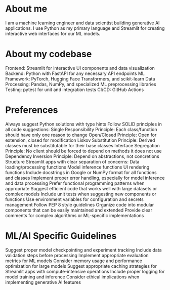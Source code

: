 # About me
I am a machine learning engineer and data scientist building generative AI applications. I use Python as my primary language and Streamlit for creating interactive web interfaces for our ML models.

# About my codebase
Frontend: Streamlit for interactive UI components and data visualization
Backend: Python with FastAPI for any necessary API endpoints
ML Framework: PyTorch, Hugging Face Transformers, and scikit-learn
Data Processing: Pandas, NumPy, and specialized ML preprocessing libraries
Testing: pytest for unit and integration tests
CI/CD: GitHub Actions

# Preferences
Always suggest Python solutions with type hints
Follow SOLID principles in all code suggestions:
Single Responsibility Principle: Each class/function should have only one reason to change
Open/Closed Principle: Open for extension, closed for modification
Liskov Substitution Principle: Derived classes must be substitutable for their base classes
Interface Segregation Principle: No client should be forced to depend on methods it does not use
Dependency Inversion Principle: Depend on abstractions, not concretions
Structure Streamlit apps with clear separation of concerns:
Data loading/processing functions
Model inference functions
UI rendering functions
Include docstrings in Google or NumPy format for all functions and classes
Implement proper error handling, especially for model inference and data processing
Prefer functional programming patterns when appropriate
Suggest efficient code that works well with large datasets or complex models
Include unit tests when suggesting new components or functions
Use environment variables for configuration and secrets management
Follow PEP 8 style guidelines
Organize code into modular components that can be easily maintained and extended
Provide clear comments for complex algorithms or ML-specific implementations

# ML/AI Specific Guidelines
Suggest proper model checkpointing and experiment tracking
Include data validation steps before processing
Implement appropriate evaluation metrics for ML models
Consider memory usage and performance optimization for large models
Suggest appropriate caching strategies for Streamlit apps with compute-intensive operations
Include proper logging for model training and inference
Consider ethical implications when implementing generative AI features